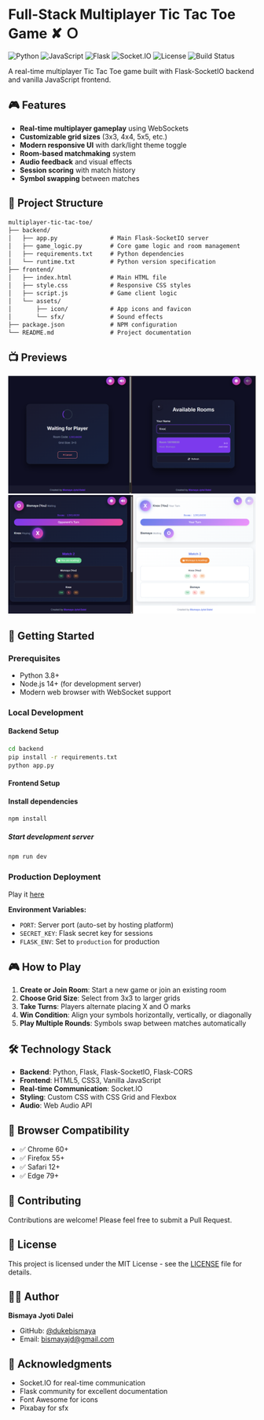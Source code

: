 # Full-Stack Multiplayer Tic Tac Toe Game ✘ Ｏ

![Python](https://img.shields.io/badge/python-v3.8+-blue.svg)
![JavaScript](https://img.shields.io/badge/javascript-ES6+-yellow.svg)
![Flask](https://img.shields.io/badge/flask-v2.0+-green.svg)
![Socket.IO](https://img.shields.io/badge/socket.io-v4.7+-red.svg)
![License](https://img.shields.io/badge/license-MIT-blue.svg)
![Build Status](https://img.shields.io/badge/build-passing-brightgreen.svg)

A real-time multiplayer Tic Tac Toe game built with Flask-SocketIO backend and vanilla JavaScript frontend.

## 🎮 Features

- **Real-time multiplayer gameplay** using WebSockets
- **Customizable grid sizes** (3x3, 4x4, 5x5, etc.)
- **Modern responsive UI** with dark/light theme toggle
- **Room-based matchmaking** system
- **Audio feedback** and visual effects
- **Session scoring** with match history
- **Symbol swapping** between matches

## 📁 Project Structure

```
multiplayer-tic-tac-toe/
├── backend/
│   ├── app.py               # Main Flask-SocketIO server
│   ├── game_logic.py        # Core game logic and room management
│   ├── requirements.txt     # Python dependencies
│   └── runtime.txt          # Python version specification
├── frontend/
│   ├── index.html           # Main HTML file
│   ├── style.css            # Responsive CSS styles
│   ├── script.js            # Game client logic
│   └── assets/
│       ├── icon/            # App icons and favicon
│       └── sfx/             # Sound effects
├── package.json             # NPM configuration
└── README.md                # Project documentation
```

## 📺 Previews
![Room preview](preview/bmtttp_1.png)
![Game preview](preview/bmtttp_2.png)


## 🚀 Getting Started

### Prerequisites
- Python 3.8+
- Node.js 14+ (for development server)
- Modern web browser with WebSocket support

### Local Development

#### Backend Setup
```bash
cd backend
pip install -r requirements.txt
python app.py
```

#### Frontend Setup

#### Install dependencies
```bash
npm install
```
##### Start development server
```bash
npm run dev
```

### Production Deployment

Play it [here](https://multiplayer-tic-tac-toe-by-bismya.onrender.com)

**Environment Variables:**
- `PORT`: Server port (auto-set by hosting platform)
- `SECRET_KEY`: Flask secret key for sessions
- `FLASK_ENV`: Set to `production` for production

## 🎮 How to Play

1. **Create or Join Room**: Start a new game or join an existing room
2. **Choose Grid Size**: Select from 3x3 to larger grids
3. **Take Turns**: Players alternate placing X and O marks
4. **Win Condition**: Align your symbols horizontally, vertically, or diagonally
5. **Play Multiple Rounds**: Symbols swap between matches automatically

## 🛠️ Technology Stack

- **Backend**: Python, Flask, Flask-SocketIO, Flask-CORS
- **Frontend**: HTML5, CSS3, Vanilla JavaScript
- **Real-time Communication**: Socket.IO
- **Styling**: Custom CSS with CSS Grid and Flexbox
- **Audio**: Web Audio API

## 📱 Browser Compatibility

- ✅ Chrome 60+
- ✅ Firefox 55+
- ✅ Safari 12+
- ✅ Edge 79+

## 🤝 Contributing

Contributions are welcome! Please feel free to submit a Pull Request.

## 📄 License

This project is licensed under the MIT License - see the [LICENSE](LICENSE) file for details.

## 👨‍💻 Author

**Bismaya Jyoti Dalei**

- GitHub: [@dukebismaya](https://github.com/dukebismaya)
- Email: bismayajd@gmail.com

## 🙏 Acknowledgments

- Socket.IO for real-time communication
- Flask community for excellent documentation
- Font Awesome for icons
- Pixabay for sfx